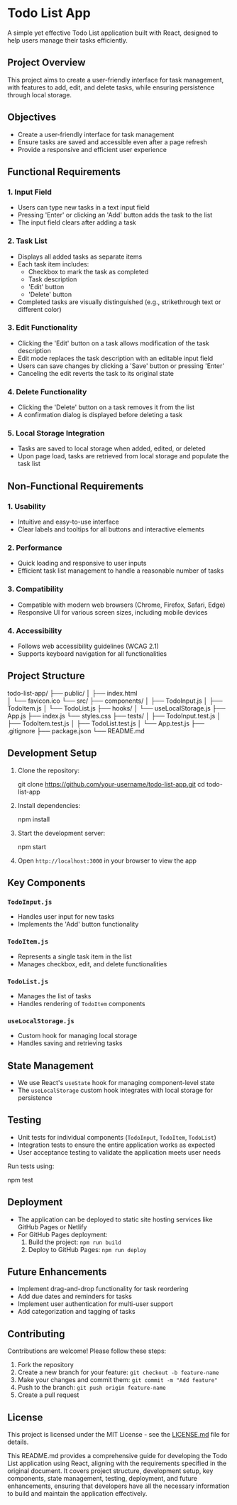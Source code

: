 # Todo List App

A simple yet effective Todo List application built with React, designed to help users manage their tasks efficiently.

## Project Overview

This project aims to create a user-friendly interface for task management, with features to add, edit, and delete tasks, while ensuring persistence through local storage.

## Objectives

- Create a user-friendly interface for task management
- Ensure tasks are saved and accessible even after a page refresh
- Provide a responsive and efficient user experience

## Functional Requirements

### 1. Input Field

- Users can type new tasks in a text input field
- Pressing 'Enter' or clicking an 'Add' button adds the task to the list
- The input field clears after adding a task

### 2. Task List

- Displays all added tasks as separate items
- Each task item includes:
  - Checkbox to mark the task as completed
  - Task description
  - 'Edit' button
  - 'Delete' button
- Completed tasks are visually distinguished (e.g., strikethrough text or different color)

### 3. Edit Functionality

- Clicking the 'Edit' button on a task allows modification of the task description
- Edit mode replaces the task description with an editable input field
- Users can save changes by clicking a 'Save' button or pressing 'Enter'
- Canceling the edit reverts the task to its original state

### 4. Delete Functionality

- Clicking the 'Delete' button on a task removes it from the list
- A confirmation dialog is displayed before deleting a task

### 5. Local Storage Integration

- Tasks are saved to local storage when added, edited, or deleted
- Upon page load, tasks are retrieved from local storage and populate the task list

## Non-Functional Requirements

### 1. Usability

- Intuitive and easy-to-use interface
- Clear labels and tooltips for all buttons and interactive elements

### 2. Performance

- Quick loading and responsive to user inputs
- Efficient task list management to handle a reasonable number of tasks

### 3. Compatibility

- Compatible with modern web browsers (Chrome, Firefox, Safari, Edge)
- Responsive UI for various screen sizes, including mobile devices

### 4. Accessibility

- Follows web accessibility guidelines (WCAG 2.1)
- Supports keyboard navigation for all functionalities

## Project Structure

todo-list-app/
├── public/
│   ├── index.html  
│   └── favicon.ico
└── src/
    ├── components/
    │   ├── TodoInput.js
    │   ├── TodoItem.js
    │   └── TodoList.js
    ├── hooks/
    │   └── useLocalStorage.js
    ├── App.js
    ├── index.js
    └── styles.css
├── tests/
│   ├── TodoInput.test.js
│   ├── TodoItem.test.js
│   ├── TodoList.test.js
│   └── App.test.js
├── .gitignore
├── package.json
└── README.md

## Development Setup

1. Clone the repository:

   git clone https://github.com/your-username/todo-list-app.git   cd todo-list-app

2. Install dependencies:

   npm install

3. Start the development server:

   npm start

4. Open `http://localhost:3000` in your browser to view the app

## Key Components

### `TodoInput.js`

- Handles user input for new tasks
- Implements the 'Add' button functionality

### `TodoItem.js`

- Represents a single task item in the list
- Manages checkbox, edit, and delete functionalities

### `TodoList.js`

- Manages the list of tasks
- Handles rendering of `TodoItem` components

### `useLocalStorage.js`

- Custom hook for managing local storage
- Handles saving and retrieving tasks

## State Management

- We use React's `useState` hook for managing component-level state
- The `useLocalStorage` custom hook integrates with local storage for persistence

## Testing

- Unit tests for individual components (`TodoInput`, `TodoItem`, `TodoList`)
- Integration tests to ensure the entire application works as expected
- User acceptance testing to validate the application meets user needs

Run tests using:

npm test

## Deployment

- The application can be deployed to static site hosting services like GitHub Pages or Netlify
- For GitHub Pages deployment:
  1. Build the project: `npm run build`
  2. Deploy to GitHub Pages: `npm run deploy`

## Future Enhancements

- Implement drag-and-drop functionality for task reordering
- Add due dates and reminders for tasks
- Implement user authentication for multi-user support
- Add categorization and tagging of tasks

## Contributing

Contributions are welcome! Please follow these steps:

1. Fork the repository
2. Create a new branch for your feature: `git checkout -b feature-name`
3. Make your changes and commit them: `git commit -m "Add feature"`
4. Push to the branch: `git push origin feature-name`
5. Create a pull request

## License

This project is licensed under the MIT License - see the [LICENSE.md](LICENSE.md) file for details.

This README.md provides a comprehensive guide for developing the Todo List application using React, aligning with the requirements specified in the original document. It covers project structure, development setup, key components, state management, testing, deployment, and future enhancements, ensuring that developers have all the necessary information to build and maintain the application effectively.

